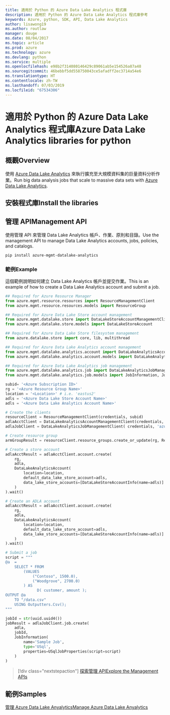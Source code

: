 ```yaml
---
title: 適用於 Python 的 Azure Data Lake Analytics 程式庫
description: 適用於 Python 的 Azure Data Lake Analytics 程式庫參考
keywords: Azure, python, SDK, API, Data Lake Analytics
author: lisawong19
ms.author: routlaw
manager: douge
ms.date: 08/04/2017
ms.topic: article
ms.prod: azure
ms.technology: azure
ms.devlang: python
ms.service: multiple
ms.openlocfilehash: e98b2f314080146429c89061ab5e154526a87a48
ms.sourcegitcommit: 46bebbf5dd558750043ce5afadff2ec3714a54e6
ms.translationtype: HT
ms.contentlocale: zh-TW
ms.lasthandoff: 07/03/2019
ms.locfileid: "67534306"
---
```

# <a name="azure-data-lake-analytics-libraries-for-python"></a><span data-ttu-id="9e67d-104">適用於 Python 的 Azure Data Lake Analytics 程式庫</span><span class="sxs-lookup"><span data-stu-id="9e67d-104">Azure Data Lake Analytics libraries for python</span></span>

## <a name="overview"></a><span data-ttu-id="9e67d-105">概觀</span><span class="sxs-lookup"><span data-stu-id="9e67d-105">Overview</span></span>
<span data-ttu-id="9e67d-106">使用 [Azure Data Lake Analytics](/azure/data-lake-analytics/data-lake-analytics-overview) 來執行擴充至大規模資料集的巨量資料分析作業。</span><span class="sxs-lookup"><span data-stu-id="9e67d-106">Run big data analysis jobs that scale to massive data sets with [Azure Data Lake Analytics](/azure/data-lake-analytics/data-lake-analytics-overview).</span></span>

## <a name="install-the-libraries"></a><span data-ttu-id="9e67d-107">安裝程式庫</span><span class="sxs-lookup"><span data-stu-id="9e67d-107">Install the libraries</span></span>

## <a name="management-api"></a><span data-ttu-id="9e67d-108">管理 API</span><span class="sxs-lookup"><span data-stu-id="9e67d-108">Management API</span></span>
<span data-ttu-id="9e67d-109">使用管理 API 來管理 Data Lake Analytics 帳戶、作業、原則和目錄。</span><span class="sxs-lookup"><span data-stu-id="9e67d-109">Use the management API to manage Data Lake Analytics accounts, jobs, policies, and catalogs.</span></span>

```bash
pip install azure-mgmt-datalake-analytics
```

### <a name="example"></a><span data-ttu-id="9e67d-110">範例</span><span class="sxs-lookup"><span data-stu-id="9e67d-110">Example</span></span>
<span data-ttu-id="9e67d-111">這個範例說明如何建立 Data Lake Analytics 帳戶並提交作業。</span><span class="sxs-lookup"><span data-stu-id="9e67d-111">This is an example of how to create a Data Lake Analytics account and submit a job.</span></span> 

```python
## Required for Azure Resource Manager
from azure.mgmt.resource.resources import ResourceManagementClient
from azure.mgmt.resource.resources.models import ResourceGroup

## Required for Azure Data Lake Store account management
from azure.mgmt.datalake.store import DataLakeStoreAccountManagementClient
from azure.mgmt.datalake.store.models import DataLakeStoreAccount

## Required for Azure Data Lake Store filesystem management
from azure.datalake.store import core, lib, multithread

## Required for Azure Data Lake Analytics account management
from azure.mgmt.datalake.analytics.account import DataLakeAnalyticsAccountManagementClient
from azure.mgmt.datalake.analytics.account.models import DataLakeAnalyticsAccount, DataLakeStoreAccountInfo

## Required for Azure Data Lake Analytics job management
from azure.mgmt.datalake.analytics.job import DataLakeAnalyticsJobManagementClient
from azure.mgmt.datalake.analytics.job.models import JobInformation, JobState, USqlJobProperties

subid= '<Azure Subscription ID>'
rg = '<Azure Resource Group Name>'
location = '<Location>' # i.e. 'eastus2'
adls = '<Azure Data Lake Store Account Name>'
adls = '<Azure Data Lake Analytics Account Name>'

# Create the clients
resourceClient = ResourceManagementClient(credentials, subid)
adlaAcctClient = DataLakeAnalyticsAccountManagementClient(credentials, subid)
adlaJobClient = DataLakeAnalyticsJobManagementClient( credentials, 'azuredatalakeanalytics.net')

# Create resource group
armGroupResult = resourceClient.resource_groups.create_or_update(rg, ResourceGroup(location=location))

# Create a store account
adlaAcctResult = adlaAcctClient.account.create(
    rg,
    adla,
    DataLakeAnalyticsAccount(
        location=location,
        default_data_lake_store_account=adls,
        data_lake_store_accounts=[DataLakeStoreAccountInfo(name=adls)]
    )
).wait()

# Create an ADLA account
adlaAcctResult = adlaAcctClient.account.create(
    rg,
    adla,
    DataLakeAnalyticsAccount(
        location=location,
        default_data_lake_store_account=adls,
        data_lake_store_accounts=[DataLakeStoreAccountInfo(name=adls)]
    )
).wait()

# Submit a job
script = """
@a  = 
    SELECT * FROM 
        (VALUES
            ("Contoso", 1500.0),
            ("Woodgrove", 2700.0)
        ) AS 
              D( customer, amount );
OUTPUT @a
    TO "/data.csv"
    USING Outputters.Csv();
"""

jobId = str(uuid.uuid4())
jobResult = adlaJobClient.job.create(
    adla,
    jobId,
    JobInformation(
        name='Sample Job',
        type='USql',
        properties=USqlJobProperties(script=script)
    )
)
```

> [!div class="nextstepaction"]
> [<span data-ttu-id="9e67d-112">探索管理 API</span><span class="sxs-lookup"><span data-stu-id="9e67d-112">Explore the Management APIs</span></span>](/python/api/overview/azure/datalakeanalytics/management)

## <a name="samples"></a><span data-ttu-id="9e67d-113">範例</span><span class="sxs-lookup"><span data-stu-id="9e67d-113">Samples</span></span>
[<span data-ttu-id="9e67d-114">管理 Azure Data Lake Anyalytics</span><span class="sxs-lookup"><span data-stu-id="9e67d-114">Manage Azure Data Lake Anyalytics</span></span>](https://docs.microsoft.com/azure/data-lake-analytics/data-lake-analytics-manage-use-python-sdk)